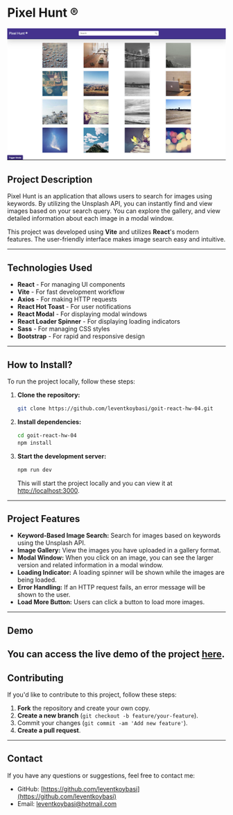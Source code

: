 # Pixel Hunt ®

[![Pixel Hunt](./src/assets/image/scrnsht.png)](https://goit-react-hw-04-levent.vercel.app/)

## Project Description

Pixel Hunt is an application that allows users to search for images using keywords. By utilizing the Unsplash API, you can instantly find and view images based on your search query. You can explore the gallery, and view detailed information about each image in a modal window.

This project was developed using **Vite** and utilizes **React**'s modern features. The user-friendly interface makes image search easy and intuitive.

---

## Technologies Used

- **React** - For managing UI components
- **Vite** - For fast development workflow
- **Axios** - For making HTTP requests
- **React Hot Toast** - For user notifications
- **React Modal** - For displaying modal windows
- **React Loader Spinner** - For displaying loading indicators
- **Sass** - For managing CSS styles
- **Bootstrap** - For rapid and responsive design

---

## How to Install?

To run the project locally, follow these steps:

1. **Clone the repository:**

   ```bash
   git clone https://github.com/leventkoybasi/goit-react-hw-04.git
   ```

2. **Install dependencies:**

   ```bash
   cd goit-react-hw-04
   npm install
   ```

3. **Start the development server:**

   ```bash
   npm run dev
   ```

   This will start the project locally and you can view it at [http://localhost:3000](http://localhost:3000).

---

## Project Features

- **Keyword-Based Image Search:** Search for images based on keywords using the Unsplash API.
- **Image Gallery:** View the images you have uploaded in a gallery format.
- **Modal Window:** When you click on an image, you can see the larger version and related information in a modal window.
- **Loading Indicator:** A loading spinner will be shown while the images are being loaded.
- **Error Handling:** If an HTTP request fails, an error message will be shown to the user.
- **Load More Button:** Users can click a button to load more images.

---

## Demo

## You can access the live demo of the project [here](https://goit-react-hw-04-levent.vercel.app/).

## Contributing

If you'd like to contribute to this project, follow these steps:

1. **Fork** the repository and create your own copy.
2. **Create a new branch** (`git checkout -b feature/your-feature`).
3. Commit your changes (`git commit -am 'Add new feature'`).
4. **Create a pull request**.

---

## Contact

If you have any questions or suggestions, feel free to contact me:

- GitHub: [https://github.com/leventkoybasi](https://github.com/leventkoybasi)
- Email: leventkoybasi@hotmail.com
